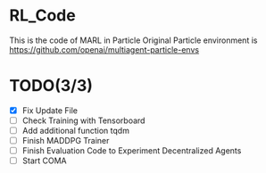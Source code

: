 # RL_Code
This is the code of MARL in Particle
Original Particle environment is https://github.com/openai/multiagent-particle-envs

TODO(3/3)
===================

- [X] Fix Update File
- [ ] Check Training with Tensorboard 
- [ ] Add additional function tqdm
- [ ] Finish MADDPG Trainer
- [ ] Finish Evaluation Code to Experiment Decentralized Agents
- [ ] Start COMA  
